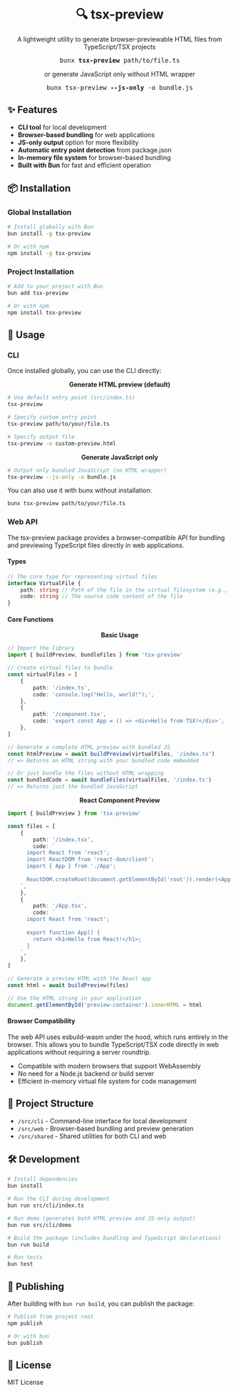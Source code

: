 <h1 align="center">🔍 tsx-preview</h1>
<p align="center">A lightweight utility to generate browser-previewable HTML files from TypeScript/TSX projects</p>

<pre align="center">bunx <b>tsx-preview</b> path/to/file.ts</pre>

<p align="center">or generate JavaScript only without HTML wrapper</p>

<pre align="center">bunx tsx-preview <b>--js-only</b> -o bundle.js</pre>

## ✨ Features

- **CLI tool** for local development
- **Browser-based bundling** for web applications
- **JS-only output** option for more flexibility
- **Automatic entry point detection** from package.json
- **In-memory file system** for browser-based bundling
- **Built with Bun** for fast and efficient operation

## 📦 Installation

### Global Installation

```bash
# Install globally with Bun
bun install -g tsx-preview

# Or with npm
npm install -g tsx-preview
```

### Project Installation

```bash
# Add to your project with Bun
bun add tsx-preview

# Or with npm
npm install tsx-preview
```

## 🚀 Usage

### CLI

Once installed globally, you can use the CLI directly:

<p align="center">
<b>Generate HTML preview (default)</b>
</p>

```bash
# Use default entry point (src/index.ts)
tsx-preview

# Specify custom entry point
tsx-preview path/to/your/file.ts

# Specify output file
tsx-preview -o custom-preview.html
```

<p align="center">
<b>Generate JavaScript only</b>
</p>

```bash
# Output only bundled JavaScript (no HTML wrapper)
tsx-preview --js-only -o bundle.js
```

You can also use it with bunx without installation:

```bash
bunx tsx-preview path/to/your/file.ts
```

### Web API

The tsx-preview package provides a browser-compatible API for bundling and previewing TypeScript files directly in web applications.

#### Types

```typescript
// The core type for representing virtual files
interface VirtualFile {
    path: string // Path of the file in the virtual filesystem (e.g., '/index.ts')
    code: string // The source code content of the file
}
```

#### Core Functions

<p align="center">
<b>Basic Usage</b>
</p>

```typescript
// Import the library
import { buildPreview, bundleFiles } from 'tsx-preview'

// Create virtual files to bundle
const virtualFiles = [
    {
        path: '/index.ts',
        code: 'console.log("Hello, world!");',
    },
    {
        path: '/component.tsx',
        code: 'export const App = () => <div>Hello from TSX!</div>',
    },
]

// Generate a complete HTML preview with bundled JS
const htmlPreview = await buildPreview(virtualFiles, '/index.ts')
// => Returns an HTML string with your bundled code embedded

// Or just bundle the files without HTML wrapping
const bundledCode = await bundleFiles(virtualFiles, '/index.ts')
// => Returns just the bundled JavaScript
```

<p align="center">
<b>React Component Preview</b>
</p>

```typescript
import { buildPreview } from 'tsx-preview'

const files = [
    {
        path: '/index.tsx',
        code: `
      import React from 'react';
      import ReactDOM from 'react-dom/client';
      import { App } from './App';
      
      ReactDOM.createRoot(document.getElementById('root')).render(<App />);
    `,
    },
    {
        path: '/App.tsx',
        code: `
      import React from 'react';
      
      export function App() {
        return <h1>Hello from React!</h1>;
      }
    `,
    },
]

// Generate a preview HTML with the React app
const html = await buildPreview(files)

// Use the HTML string in your application
document.getElementById('preview-container').innerHTML = html
```

#### Browser Compatibility

The web API uses esbuild-wasm under the hood, which runs entirely in the browser. This allows you to bundle TypeScript/TSX code directly in web applications without requiring a server roundtrip.

- Compatible with modern browsers that support WebAssembly
- No need for a Node.js backend or build server
- Efficient in-memory virtual file system for code management

## 🧩 Project Structure

- `/src/cli` - Command-line interface for local development
- `/src/web` - Browser-based bundling and preview generation
- `/src/shared` - Shared utilities for both CLI and web

## 🛠️ Development

```bash
# Install dependencies
bun install

# Run the CLI during development
bun run src/cli/index.ts

# Run demo (generates both HTML preview and JS-only output)
bun run src/cli/demo

# Build the package (includes bundling and TypeScript declarations)
bun run build

# Run tests
bun test
```

## 📢 Publishing

After building with `bun run build`, you can publish the package:

```bash
# Publish from project root
npm publish

# Or with bun
bun publish
```

## 📄 License

MIT License
